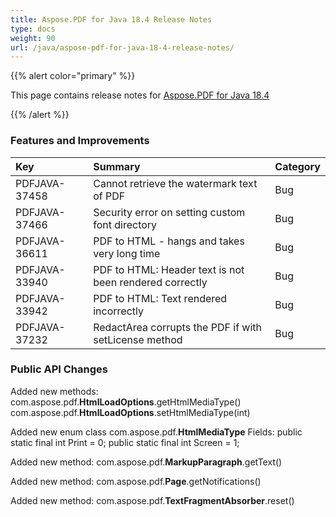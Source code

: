 ```yaml
---
title: Aspose.PDF for Java 18.4 Release Notes
type: docs
weight: 90
url: /java/aspose-pdf-for-java-18-4-release-notes/
---
```


{{% alert color="primary" %}} 

This page contains release notes for [Aspose.PDF for Java 18.4](https://repository.aspose.com/webapp/#/artifacts/browse/tree/General/repo/com/aspose/aspose-pdf/18.4)

{{% /alert %}} 
### **Features and Improvements**

|**Key**|**Summary**|**Category**|
| :- | :- | :- |
|PDFJAVA-37458|Cannot retrieve the watermark text of PDF|Bug|
|PDFJAVA-37466|Security error on setting custom font directory|Bug|
|PDFJAVA-36611|PDF to HTML - hangs and takes very long time|Bug|
|PDFJAVA-33940|PDF to HTML: Header text is not been rendered correctly|Bug|
|PDFJAVA-33942|PDF to HTML: Text rendered incorrectly|Bug|
|PDFJAVA-37232|RedactArea corrupts the PDF if with setLicense method|Bug|
### **Public API Changes**
Added new methods:
com.aspose.pdf.**HtmlLoadOptions**.getHtmlMediaType()
com.aspose.pdf.**HtmlLoadOptions**.setHtmlMediaType(int)

Added new enum class com.aspose.pdf.**HtmlMediaType** 
Fields:
public static final int Print = 0;
public static final int Screen = 1;

Added new method:
com.aspose.pdf.**MarkupParagraph**.getText()

Added new method:
com.aspose.pdf.**Page**.getNotifications()

Added new method:
com.aspose.pdf.**TextFragmentAbsorber**.reset()
